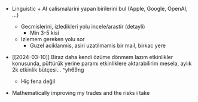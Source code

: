 - Linguistic + AI calismalarini yapan birilerini bul (Apple, Google, OpenAI, ...)
	- Gecmislerini, izledikleri yolu incele/arastir (detayli)
		- Min 3-5 kisi
	- Izlemem gereken yolu sor
		- Guzel aciklanmis, asiri uzatilmamis bir mail, birkac yere

- [[2024-03-10]] Biraz daha kendi özüme dönmem lazım etkinlikler konusunda, püftürük yerine paramı etkinliklere aktarabilirim mesela, aylık 2k etkinlik bütçesi... ^yh69ng
	- Hiç fena değil

- Mathematically improving my trades and the risks i take
